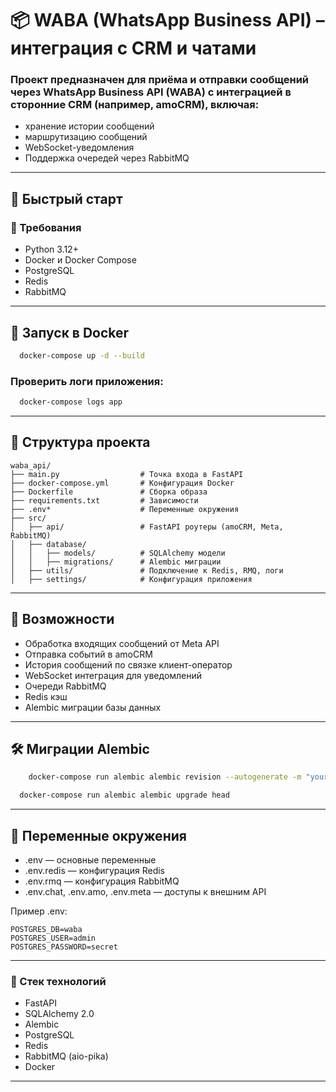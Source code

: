 # 📦 WABA (WhatsApp Business API) – интеграция с CRM и чатами
### Проект предназначен для приёма и отправки сообщений через WhatsApp Business API (WABA) с интеграцией в сторонние CRM (например, amoCRM), включая:
- хранение истории сообщений
- маршрутизацию сообщений
- WebSocket-уведомления
- Поддержка очередей через RabbitMQ
---
## 🚀 Быстрый старт
### 🔧 Требования
- Python 3.12+
- Docker и Docker Compose
- PostgreSQL
- Redis
- RabbitMQ
---
## 🐳 Запуск в Docker
```bash
  docker-compose up -d --build
```
### Проверить логи приложения:
```bash
  docker-compose logs app
```
---
## 📁 Структура проекта
```
waba_api/
├── main.py                  # Точка входа в FastAPI
├── docker-compose.yml       # Конфигурация Docker
├── Dockerfile               # Сборка образа
├── requirements.txt         # Зависимости
├── .env*                    # Переменные окружения
├── src/
│   ├── api/                 # FastAPI роутеры (amoCRM, Meta, RabbitMQ)
│   ├── database/
│   │   ├── models/          # SQLAlchemy модели
│   │   ├── migrations/      # Alembic миграции
│   ├── utils/               # Подключение к Redis, RMQ, логи
│   ├── settings/            # Конфигурация приложения
```
---
## 🧠 Возможности
- Обработка входящих сообщений от Meta API
- Отправка событий в amoCRM
- История сообщений по связке клиент-оператор
- WebSocket интеграция для уведомлений
- Очереди RabbitMQ
- Redis кэш
- Alembic миграции базы данных
---
## 🛠️ Миграции Alembic
```bash
    docker-compose run alembic alembic revision --autogenerate -m "your message"
```
```bash
  docker-compose run alembic alembic upgrade head
```
---
## 📡 Переменные окружения
- .env — основные переменные
- .env.redis — конфигурация Redis
- .env.rmq — конфигурация RabbitMQ
- .env.chat, .env.amo, .env.meta — доступы к внешним API

Пример .env:
```dotenv
POSTGRES_DB=waba
POSTGRES_USER=admin
POSTGRES_PASSWORD=secret
```
---
### 🧩 Стек технологий
- FastAPI
- SQLAlchemy 2.0
- Alembic
- PostgreSQL
- Redis
- RabbitMQ (aio-pika)
- Docker
---
